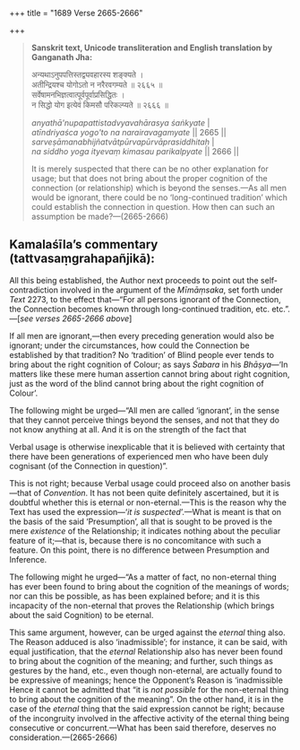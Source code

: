 +++
title = "1689 Verse 2665-2666"

+++
> **Sanskrit text, Unicode transliteration and English translation by Ganganath Jha:** 
>
> अन्यथाऽनुपपत्तिस्तद्व्यवहारस्य शङ्क्यते ।  
> अतीन्द्रियश्च योगोऽतो न नरैरवगम्यते ॥ २६६५ ॥  
> सर्वेषामनभिज्ञत्वात्पूर्वपूर्वाप्रसिद्धितः ।  
> न सिद्धो योग इत्येवं किमसौ परिकल्प्यते ॥ २६६६ ॥ 
>
> *anyathā'nupapattistadvyavahārasya śaṅkyate* \|  
> *atīndriyaśca yogo'to na narairavagamyate* \|\| 2665 \|\|  
> *sarveṣāmanabhijñatvātpūrvapūrvāprasiddhitaḥ* \|  
> *na siddho yoga ityevaṃ kimasau parikalpyate* \|\| 2666 \|\| 
>
> It is merely suspected that there can be no other explanation for usage; but that does not bring about the proper cognition of the connection (or relationship) which is beyond the senses.—As all men would be ignorant, there could be no ‘long-continued tradition’ which could establish the connection in question. How then can such an assumption be made?—(2665-2666)



## Kamalaśīla’s commentary (tattvasaṃgrahapañjikā):

All this being established, the Author next proceeds to point out the self-contradiction involved in the argument of the *Mīmāṃsaka*, set forth under *Text* 2273, to the effect that—“For all persons ignorant of the Connection, the Connection becomes known through long-continued tradition, etc. etc.”.—[*see verses 2665-2666* *above*]

If all men are ignorant,—then every preceding generation would also be ignorant; under the circumstances, how could the Connection be established by that tradition? No ‘tradition’ of Blind people ever tends to bring about the right cognition of Colour; as says *Śabara* in his *Bhāṣya*—‘In matters like these mere human assertion cannot bring about right cognition, just as the word of the blind cannot bring about the right cognition of Colour’.

The following might be urged—“All men are called ‘ignorant’, in the sense that they cannot perceive things beyond the senses, and not that they do not know anything at all. And it is on the strength of the fact that

Verbal usage is otherwise inexplicable that it is believed with certainty that there have been generations of experienced men who have been duly cognisant (of the Connection in question)”.

This is not right; because Verbal usage could proceed also on another basis—that of *Convention*. It has not been quite definitely ascertained, but it is doubtful whether this is eternal or non-eternal.—This is the reason why the Text has used the expression—‘*it is suspected*’.—What is meant is that on the basis of the said ‘Presumption’, all that is sought to be proved is the mere *existence* of the Relationship; it indicates nothing about the peculiar feature of it;—that is, because there is no concomitance with such a feature. On this point, there is no difference between Presumption and Inference.

The following might he urged—“As a matter of fact, no non-eternal thing has ever been found to bring about the cognition of the meanings of words; nor can this be possible, as has been explained before; and it is this incapacity of the non-eternal that proves the Relationship (which brings about the said Cognition) to be eternal.

This same argument, however, can be urged against the *eternal* thing also. The Reason adduced is also ‘inadmissible’; for instance, it can be said, with equal justification, that the *eternal* Relationship also has never been found to bring about the cognition of the meaning; and further, such things as gestures by the hand, etc., even though non-eternal, are actually found to be expressive of meanings; hence the Opponent’s Reason is ‘inadmissible Hence it cannot be admitted that “it is *not possible* for the non-eternal thing to bring about the cognition of the meaning”. On the other hand, it is in the case of the *eternal* thing that the said expression cannot be right; because of the incongruity involved in the affective activity of the eternal thing being consecutive or concurrent.—What has been said therefore, deserves no consideration.—(2665-2666)


